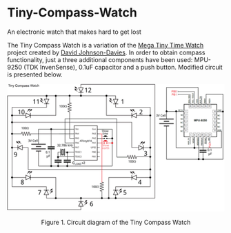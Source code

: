 # Tiny-Compass-Watch
An electronic watch that makes hard to get lost

The Tiny Compass Watch is a variation of the [Mega Tiny Time Watch](https://github.com/technoblogy/mega-tiny-time-watch/) project created by [David Johnson-Davies](https://github.com/technoblogy). In order to obtain compass functionality, just a three additional components have been used: MPU-9250 (TDK InvenSense), 0.1uF capacitor and a push button. Modified circuit is presented below.

![Circuit of the Tiny Compass Watch](figures/circuit.png)
<p align="center">Figure 1. Circuit diagram of the Tiny Compass Watch
